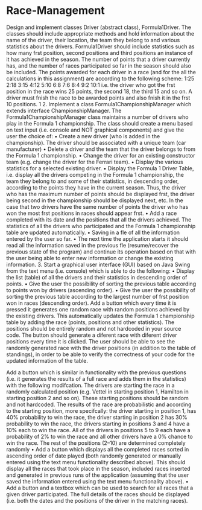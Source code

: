 # Race-Management

Design and implement classes Driver (abstract class), Formula1Driver. The classes should include appropriate methods and hold information about the name of the driver, their location, the team they belong to and various statistics about the drivers. Formula1Driver should include statistics such as how many frst position, second positions and third positions an instance of it has achieved in the season. The number of points that a driver currently has, and the number of races participated so far in the season should also be included.
The points awarded for each driver in a race (and for the all the calculations in this assignment) are according to the following scheme:
1:25 2:18 3:15 4:12 5:10 6:8 7:6 8:4 9:2 10:1
i.e. the driver who got the frst position in the race wins 25 points, the second 18, the third 15 and so on. A driver must fnish the race to be awarded points and also fnish it in the frst 10 positions.
1
2. Implement a class Formula1ChampionshipManager which extends interface ChampionshipManager. The Formula1ChampionshipManager class maintains a number of drivers who play in the Formula 1 championship. 
The class should create a menu based on text input (i.e. console and NOT graphical components) and give the user the choice of:
•
Create a new driver (who is added in the championship). The driver should be associated with a unique team (car manufacturer) 
•
Delete a driver and the team that the driver belongs to from the Formula 1 championship. 
•
Change the driver for an existing constructor team (e.g. change the driver for the Ferrari team). 
•
Display the various statistics for a selected existing driver.
•
Display the Formula 1 Driver Table, i.e. display all the drivers competing in the Formula 1 championship, the team they belong to and some of their statistics, in descending order, according to the points they have in the current season. Thus, the driver who has the maximum number of points should be displayed frst, the driver being second in the championship should be displayed next, etc. In the case that two drivers have the same number of points the driver who has won the most frst positions in races should appear frst.
•
Add a race completed with its date and the positions that all the drivers achieved. The statistics of all the drivers who participated and the Formula 1 championship table are updated automatically. 
•
Saving in a fle of all the information entered by the user so far. 
•
The next time the application starts it should read all the information saved in the previous fle (resume/recover the previous state of the program) and continue its operation based on that with the user being able to enter new information or change the existing information.
3. Start a graphical user interface (GUI) based on Java Swing from the text menu (i.e. console) which is able to do the following:
•
Display the list (table) of all the drivers and their statistics in descending order of points.
•
Give the user the possibility of sorting the previous table according to points won by drivers (ascending order).
•
Give the user the possibility of sorting the previous table according to the largest number of frst position won in races (descending order).
Add a button which every time it is pressed it generates one random race with random positions achieved by the existing drivers. This automatically updates the Formula 1 championship table by adding the race (points, positions and other statistics). The positions should be entirely random and not hardcoded in your source code. The button should generate a diferent race with diferent driver positions every time it is clicked. The user should be able to see the randomly generated race with the driver positions (in addition to the table of standings), in order to be able to verify the correctness of your code for the updated information of the table. 

Add a button which is similar in functionality with the previous questions (i.e. it generates the results of a full race and adds them in the statistics) with the following modifcation. The drivers are starting the race in a randomly calculated position
(e.g. Vettel in starting position 1, Hamilton in starting position 2 and so on). These starting positions should be random and not hardcoded. The results of the race are probabilistic and according to the starting position, more specifcally: the driver starting in position 1, has 40% probability to win the race, the driver starting in position 2 has 30% probability to win the race, the drivers starting in positions 3 and 4 have a 10% each to win the race. All of the drivers in positions 5 to 9 each have a probability of 2% to win the race and all other drivers have a 0% chance to win the race. The rest of the positions (2–10) are determined completely randomly
•
Add a button which displays all the completed races sorted in ascending order of date played (both randomly generated or manually entered using the text menu functionality described above). This should display all the races that took place in the season, included races inserted and generated in previous runs of the application (assuming that the user saved the information entered using the text menu functionality above).
•
Add a button and a textbox which can be used to search for all races that a given driver participated. The full details of the races should be displayed (i.e. both the dates and the positions of the driver in the matching races). 
